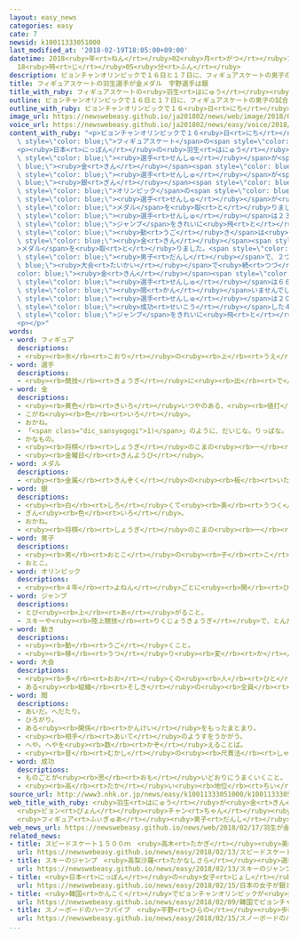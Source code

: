 ```yaml
---
layout: easy_news
categories: easy
cate: 7
newsid: k10011333051000
last_modified_at: '2018-02-19T18:05:00+09:00'
datetime: 2018<ruby>年<rt>ねん</rt></ruby>02<ruby>月<rt>がつ</rt></ruby>19<ruby>日<rt>にち</rt></ruby>
  18<ruby>時<rt>じ</rt></ruby>05<ruby>分<rt>ふん</rt></ruby>
description: ピョンチャンオリンピックで１６日と１７日に、フィギュアスケートの男子の試合がありました。
title: フィギュアスケートの羽生選手が金メダル　宇野選手は銀
title_with_ruby: フィギュアスケートの<ruby>羽生<rt>はにゅう</rt></ruby><ruby>選手<rt>せんしゅ</rt></ruby>が<ruby>金<rt>きん</rt></ruby>メダル　<ruby>宇野<rt>うの</rt></ruby><ruby>選手<rt>せんしゅ</rt></ruby>は<ruby>銀<rt>ぎん</rt></ruby>
outline: ピョンチャンオリンピックで１６日と１７日に、フィギュアスケートの男子の試合がありました。
outline_with_ruby: ピョンチャンオリンピックで１６<ruby>日<rt>にち</rt></ruby>と１７<ruby>日<rt>にち</rt></ruby>に、フィギュアスケートの<ruby>男子<rt>だんし</rt></ruby>の<ruby>試合<rt>しあい</rt></ruby>がありました。
image_url: https://newswebeasy.github.io/ja201802/news/web/image/2018/02/17/K10011333051_1802171416_1802171417_01_02.jpg
voice_url: https://newswebeasy.github.io/ja201802/news/easy/voice/2018/02/19/k10011333051000.mp3
content_with_ruby: "<p>ピョンチャンオリンピックで１６<ruby>日<rt>にち</rt></ruby>と１７<ruby>日<rt>にち</rt></ruby>に、<span\
  \ style=\"color: blue;\">フィギュアスケート</span>の<span style=\"color: blue;\"><ruby>男子<rt>だんし</rt></ruby></span>の<ruby>試合<rt>しあい</rt></ruby>がありました。</p>\n\
  <p><ruby>日本<rt>にっぽん</rt></ruby>の<ruby>羽生<rt>はにゅう</rt></ruby><ruby>結弦<rt>ゆづる</rt></ruby><span\
  \ style=\"color: blue;\"><ruby>選手<rt>せんしゅ</rt></ruby></span>が<span style=\"color:\
  \ blue;\"><ruby>金<rt>きん</rt></ruby></span><span style=\"color: blue;\">メダル</span>、<ruby>宇野昌磨<rt>うのしょうま</rt></ruby><span\
  \ style=\"color: blue;\"><ruby>選手<rt>せんしゅ</rt></ruby></span>が<span style=\"color:\
  \ blue;\"><ruby>銀<rt>ぎん</rt></ruby></span><span style=\"color: blue;\">メダル</span>を<ruby>取<rt>と</rt></ruby>りました。<span\
  \ style=\"color: blue;\">オリンピック</span>の<span style=\"color: blue;\">フィギュアスケート</span>で<ruby>初<rt>はじ</rt></ruby>めて、<ruby>日本<rt>にっぽん</rt></ruby>の<span\
  \ style=\"color: blue;\"><ruby>選手<rt>せんしゅ</rt></ruby></span>が<ruby>同<rt>おな</rt></ruby>じ<ruby>試合<rt>しあい</rt></ruby>で２つの<span\
  \ style=\"color: blue;\">メダル</span>を<ruby>取<rt>と</rt></ruby>りました。</p>\n<p><ruby>羽生<rt>はにゅう</rt></ruby><span\
  \ style=\"color: blue;\"><ruby>選手<rt>せんしゅ</rt></ruby></span>は２３<ruby>歳<rt>さい</rt></ruby>で、<ruby>去年<rt>きょねん</rt></ruby>１１<ruby>月<rt>がつ</rt></ruby>に<ruby>右<rt>みぎ</rt></ruby>の<ruby>足<rt>あし</rt></ruby>にけがをしてから<ruby>久<rt>ひさ</rt></ruby>しぶりの<ruby>試合<rt>しあい</rt></ruby>でしたが、４<ruby>回<rt>かい</rt></ruby>まわる<span\
  \ style=\"color: blue;\">ジャンプ</span>をきれいに<ruby>飛<rt>と</rt></ruby>びました。<ruby>体<rt>からだ</rt></ruby>の<span\
  \ style=\"color: blue;\"><ruby>動<rt>うご</rt></ruby>き</span>は<ruby>音楽<rt>おんがく</rt></ruby>によく<ruby>合<rt>あ</rt></ruby>っていました。<ruby>全部<rt>ぜんぶ</rt></ruby>で３１７．８５<ruby>点<rt>てん</rt></ruby>になって、ソチオリンピックと<ruby>続<rt>つづ</rt></ruby>けて<span\
  \ style=\"color: blue;\"><ruby>金<rt>きん</rt></ruby></span><span style=\"color: blue;\"\
  >メダル</span>を<ruby>取<rt>と</rt></ruby>りました。<span style=\"color: blue;\">フィギュアスケート</span>の<span\
  \ style=\"color: blue;\"><ruby>男子<rt>だんし</rt></ruby></span>で、２つの<span style=\"color:\
  \ blue;\"><ruby>大会<rt>たいかい</rt></ruby></span>で<ruby>続<rt>つづ</rt></ruby>けて<span style=\"\
  color: blue;\"><ruby>金<rt>きん</rt></ruby></span><span style=\"color: blue;\">メダル</span>を<ruby>取<rt>と</rt></ruby>った<span\
  \ style=\"color: blue;\"><ruby>選手<rt>せんしゅ</rt></ruby></span>は６６<ruby>年<rt>ねん</rt></ruby><span\
  \ style=\"color: blue;\"><ruby>間<rt>かん</rt></ruby></span>いませんでした。</p>\n<p><ruby>宇野<rt>うの</rt></ruby><span\
  \ style=\"color: blue;\"><ruby>選手<rt>せんしゅ</rt></ruby></span>は２０<ruby>歳<rt>さい</rt></ruby>で、おととし<ruby>世界<rt>せかい</rt></ruby>で<ruby>初<rt>はじ</rt></ruby>めて<span\
  \ style=\"color: blue;\"><ruby>成功<rt>せいこう</rt></ruby></span>した４<ruby>回転<rt>かいてん</rt></ruby>フリップという<ruby>難<rt>むずか</rt></ruby>しい<span\
  \ style=\"color: blue;\">ジャンプ</span>をきれいに<ruby>飛<rt>と</rt></ruby>びました。</p>\n<p></p>\n\
  <p></p>"
words:
- word: フィギュア
  descriptions:
  - <ruby><rb>氷</rb><rt>こおり</rt></ruby>の<ruby><rb>上</rb><rt>うえ</rt></ruby>を、<ruby><rb>音楽</rb><rt>おんがく</rt></ruby>に<ruby><rb>合</rb><rt>あ</rt></ruby>わせておどるようにすべって、<ruby><rb>美</rb><rt>うつく</rt></ruby>しさやわざをきそうスケート<ruby><rb>競技</rb><rt>きょうぎ</rt></ruby>。
- word: 選手
  descriptions:
  - <ruby><rb>競技</rb><rt>きょうぎ</rt></ruby>に<ruby><rb>出</rb><rt>で</rt></ruby>るために<ruby><rb>選</rb><rt>えら</rt></ruby>ばれた<ruby><rb>人</rb><rt>ひと</rt></ruby>。
- word: 金
  descriptions:
  - <ruby><rb>黄色</rb><rt>きいろ</rt></ruby>いつやのある、<ruby><rb>値打</rb><rt>ねう</rt></ruby>ちの<ruby><rb>高</rb><rt>たか</rt></ruby>い<ruby><rb>金属</rb><rt>きんぞく</rt></ruby>。こがね。
  - こがね<ruby><rb>色</rb><rt>いろ</rt></ruby>。
  - おかね。
  - 「<span class="dic_sansyogogi">1)</span>」のように、だいじな。りっぱな。
  - かなもの。
  - <ruby><rb>将棋</rb><rt>しょうぎ</rt></ruby>のこまの<ruby><rb>一</rb><rt>ひと</rt></ruby>つ。
  - <ruby><rb>金曜日</rb><rt>きんようび</rt></ruby>。
- word: メダル
  descriptions:
  - <ruby><rb>金属</rb><rt>きんぞく</rt></ruby>の<ruby><rb>板</rb><rt>いた</rt></ruby>に、<ruby><rb>絵</rb><rt>え</rt></ruby>や<ruby><rb>文字</rb><rt>もじ</rt></ruby>などをうきぼりにしたもの。<ruby><rb>記念品</rb><rt>きねんひん</rt></ruby>や<ruby><rb>賞品</rb><rt>しょうひん</rt></ruby>などにする。
- word: 銀
  descriptions:
  - <ruby><rb>白</rb><rt>しろ</rt></ruby>くて<ruby><rb>美</rb><rt>うつく</rt></ruby>しいつやを<ruby><rb>持</rb><rt>も</rt></ruby>った<ruby><rb>金属</rb><rt>きんぞく</rt></ruby>。<ruby><rb>熱</rb><rt>ねつ</rt></ruby>や<ruby><rb>電気</rb><rt>でんき</rt></ruby>をよく<ruby><rb>伝</rb><rt>つた</rt></ruby>える。<ruby><rb>金</rb><rt>きん</rt></ruby>より<ruby><rb>軽</rb><rt>かる</rt></ruby>くてかたい。
  - ぎん<ruby><rb>色</rb><rt>いろ</rt></ruby>。
  - おかね。
  - <ruby><rb>将棋</rb><rt>しょうぎ</rt></ruby>のこまの<ruby><rb>一</rb><rt>ひと</rt></ruby>つ。
- word: 男子
  descriptions:
  - <ruby><rb>男</rb><rt>おとこ</rt></ruby>の<ruby><rb>子</rb><rt>こ</rt></ruby>。
  - おとこ。
- word: オリンピック
  descriptions:
  - <ruby><rb>４年</rb><rt>よねん</rt></ruby>ごとに<ruby><rb>開</rb><rt>ひら</rt></ruby>かれ、<ruby><rb>世界</rb><rt>せかい</rt></ruby>じゅうの<ruby><rb>国々</rb><rt>くにぐに</rt></ruby>から<ruby><rb>選手</rb><rt>せんしゅ</rt></ruby>が<ruby><rb>参加</rb><rt>さんか</rt></ruby>する<ruby><rb>競技大会</rb><rt>きょうぎたいかい</rt></ruby>。<ruby><rb>古代</rb><rt>こだい</rt></ruby>ギリシャのオリンピアで<ruby><rb>開</rb><rt>ひら</rt></ruby>かれた<ruby><rb>古代</rb><rt>こだい</rt></ruby>オリンピックにならって、フランスのクーベルタンの<ruby><rb>力</rb><rt>ちから</rt></ruby>で、１８９６<ruby><rb>年</rb><rt>ねん</rt></ruby>にギリシャのアテネで<ruby><rb>開</rb><rt>ひら</rt></ruby>かれたのが、<ruby><rb>近代</rb><rt>きんだい</rt></ruby>オリンピックの<ruby><rb>始</rb><rt>はじ</rt></ruby>まり。<ruby><rb>五輪</rb><rt>ごりん</rt></ruby>。
- word: ジャンプ
  descriptions:
  - とび<ruby><rb>上</rb><rt>あ</rt></ruby>がること。
  - スキーや<ruby><rb>陸上競技</rb><rt>りくじょうきょうぎ</rt></ruby>で、とんだ<ruby><rb>距離</rb><rt>きょり</rt></ruby>や<ruby><rb>高</rb><rt>たか</rt></ruby>さをきそう<ruby><rb>種目</rb><rt>しゅもく</rt></ruby>。
- word: 動き
  descriptions:
  - <ruby><rb>動</rb><rt>うご</rt></ruby>くこと。
  - <ruby><rb>移</rb><rt>うつ</rt></ruby>り<ruby><rb>変</rb><rt>か</rt></ruby>わり。<ruby><rb>変動</rb><rt>へんどう</rt></ruby>。<ruby><rb>変化</rb><rt>へんか</rt></ruby>。
- word: 大会
  descriptions:
  - <ruby><rb>多</rb><rt>おお</rt></ruby>くの<ruby><rb>人</rb><rt>ひと</rt></ruby>が<ruby><rb>集</rb><rt>あつ</rt></ruby>まる<ruby><rb>会</rb><rt>かい</rt></ruby>。
  - ある<ruby><rb>組織</rb><rt>そしき</rt></ruby>の<ruby><rb>全員</rb><rt>ぜんいん</rt></ruby>が<ruby><rb>集</rb><rt>あつ</rt></ruby>まる<ruby><rb>会</rb><rt>かい</rt></ruby>。
- word: 間
  descriptions:
  - あいだ。へだたり。
  - ひろがり。
  - ある<ruby><rb>関係</rb><rt>かんけい</rt></ruby>をもったまとまり。
  - <ruby><rb>相手</rb><rt>あいて</rt></ruby>のようすをうかがう。
  - へや。へやを<ruby><rb>数</rb><rt>かぞ</rt></ruby>えることば。
  - <ruby><rb>昔</rb><rt>むかし</rt></ruby>の<ruby><rb>尺貫法</rb><rt>しゃっかんほう</rt></ruby>で、<ruby><rb>長</rb><rt>なが</rt></ruby>さの<ruby><rb>単位</rb><rt>たんい</rt></ruby>の<ruby><rb>一</rb><rt>ひと</rt></ruby>つ。<ruby><rb>一間</rb><rt>いっけん</rt></ruby>は<ruby><rb>約</rb><rt>やく</rt></ruby>一・八メートル。
- word: 成功
  descriptions:
  - ものごとが<ruby><rb>思</rb><rt>おも</rt></ruby>いどおりにうまくいくこと。
  - <ruby><rb>高</rb><rt>たか</rt></ruby>い<ruby><rb>地位</rb><rt>ちい</rt></ruby>や<ruby><rb>財産</rb><rt>ざいさん</rt></ruby>を<ruby><rb>得</rb><rt>え</rt></ruby>ること。
source_url: http://www3.nhk.or.jp/news/easy/k10011333051000/k10011333051000.html
web_title_with_ruby: <ruby>羽生<rt>はにゅう</rt></ruby>が<ruby>金<rt>きん</rt></ruby> <ruby>宇野<rt>うの</rt></ruby>が<ruby>銀<rt>ぎん</rt></ruby>
  <ruby>ピョン<rt>ぴょん</rt></ruby><ruby>チャン<rt>ちゃん</rt></ruby><ruby>五輪<rt>ごりん</rt></ruby>
  <ruby>フィギュア<rt>ふぃぎゅあ</rt></ruby><ruby>男子<rt>だんし</rt></ruby><ruby>シングル<rt>しんぐる</rt></ruby>
web_news_url: https://newswebeasy.github.io/news/web/2018/02/17/羽生が金-宇野が銀-ピョンチャン五輪-フィギュア男子シングル
related_news:
- title: スピードスケート１５００ｍ　<ruby>高木<rt>たかぎ</rt></ruby><ruby>美帆<rt>みほ</rt></ruby><ruby>選手<rt>せんしゅ</rt></ruby>が<ruby>銀<rt>ぎん</rt></ruby>メダル
  url: https://newswebeasy.github.io/news/easy/2018/02/13/スピードスケート1500m-高木美帆選手が銀メダル
- title: スキーのジャンプ　<ruby>高梨沙羅<rt>たかなしさら</rt></ruby><ruby>選手<rt>せんしゅ</rt></ruby>が<ruby>銅<rt>どう</rt></ruby>メダル
  url: https://newswebeasy.github.io/news/easy/2018/02/13/スキーのジャンプ-高梨沙羅選手が銅メダル
- title: <ruby>日本<rt>にっぽん</rt></ruby>の<ruby>女子<rt>じょし</rt></ruby>が<ruby>銀<rt>ぎん</rt></ruby>と<ruby>銅<rt>どう</rt></ruby>メダル　スピードスケート１０００m
  url: https://newswebeasy.github.io/news/easy/2018/02/15/日本の女子が銀と銅メダル-スピードスケート1000m
- title: <ruby>韓国<rt>かんこく</rt></ruby>でピョンチャンオリンピックが<ruby>始<rt>はじ</rt></ruby>まる
  url: https://newswebeasy.github.io/news/easy/2018/02/09/韓国でピョンチャンオリンピックが始まる
- title: スノーボードのハーフパイプ　<ruby>平野<rt>ひらの</rt></ruby><ruby>歩夢<rt>あゆむ</rt></ruby><ruby>選手<rt>せんしゅ</rt></ruby>が<ruby>銀<rt>ぎん</rt></ruby>メダル
  url: https://newswebeasy.github.io/news/easy/2018/02/15/スノーボードのハーフパイプ-平野歩夢選手が銀メダル
...
```

